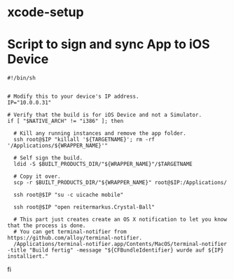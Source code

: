 xcode-setup
===========




# Script to sign and sync App to iOS Device

    #!/bin/sh


    # Modify this to your device's IP address.
    IP="10.0.0.31"
    
    # Verify that the build is for iOS Device and not a Simulator.
    if [ "$NATIVE_ARCH" != "i386" ]; then

      # Kill any running instances and remove the app folder.
      ssh root@$IP "killall '${TARGETNAME}'; rm -rf '/Applications/${WRAPPER_NAME}'"

      # Self sign the build.
      ldid -S $BUILT_PRODUCTS_DIR/"${WRAPPER_NAME}"/$TARGETNAME

      # Copy it over.
      scp -r $BUILT_PRODUCTS_DIR/"${WRAPPER_NAME}" root@$IP:/Applications/

      ssh root@$IP "su -c uicache mobile"

      ssh root@$IP "open reitermarkus.Crystal-Ball"

      # This part just creates create an OS X notification to let you know that the process is done.
      # You can get terminal-notifier from https://github.com/alloy/terminal-notifier.
      /Applications/terminal-notifier.app/Contents/MacOS/terminal-notifier -title "Build fertig" -message "${CFBundleIdentifier} wurde auf ${IP} installiert."

fi
